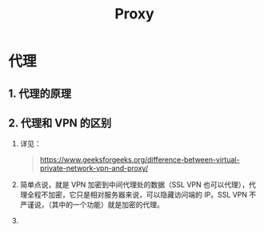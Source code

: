 ﻿---
title: Proxy
updated: 2024-01-04 20:24:53
---

# 代理

## 1. 代理的原理

## 2. 代理和 VPN 的区别

1. 详见：

    > https://www.geeksforgeeks.org/difference-between-virtual-private-network-vpn-and-proxy/

2. 简单点说，就是 VPN 加密到中间代理处的数据（SSL VPN 也可以代理），代理全程不加密，它只是相对服务器来说，可以隐藏访问端的 IP。SSL VPN 不严谨说，（其中的一个功能）就是加密的代理。

3. 
